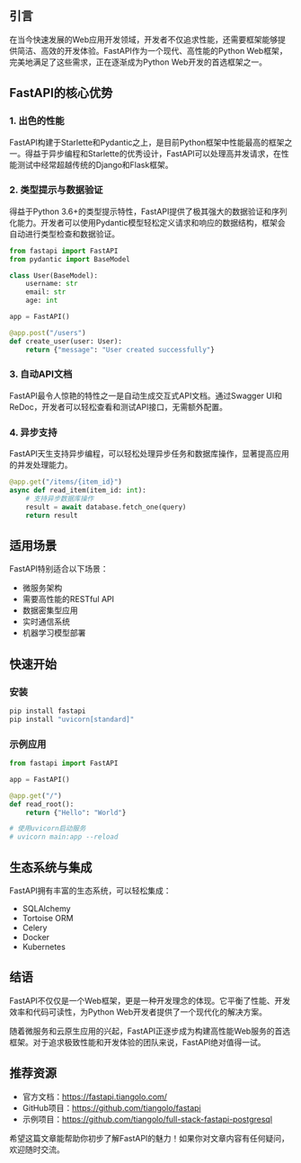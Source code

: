 
## 引言

在当今快速发展的Web应用开发领域，开发者不仅追求性能，还需要框架能够提供简洁、高效的开发体验。FastAPI作为一个现代、高性能的Python Web框架，完美地满足了这些需求，正在逐渐成为Python Web开发的首选框架之一。

## FastAPI的核心优势

### 1. 出色的性能

FastAPI构建于Starlette和Pydantic之上，是目前Python框架中性能最高的框架之一。得益于异步编程和Starlette的优秀设计，FastAPI可以处理高并发请求，在性能测试中经常超越传统的Django和Flask框架。

### 2. 类型提示与数据验证

得益于Python 3.6+的类型提示特性，FastAPI提供了极其强大的数据验证和序列化能力。开发者可以使用Pydantic模型轻松定义请求和响应的数据结构，框架会自动进行类型检查和数据验证。

```python
from fastapi import FastAPI
from pydantic import BaseModel

class User(BaseModel):
    username: str
    email: str
    age: int

app = FastAPI()

@app.post("/users")
def create_user(user: User):
    return {"message": "User created successfully"}
```

### 3. 自动API文档

FastAPI最令人惊艳的特性之一是自动生成交互式API文档。通过Swagger UI和ReDoc，开发者可以轻松查看和测试API接口，无需额外配置。

### 4. 异步支持

FastAPI天生支持异步编程，可以轻松处理异步任务和数据库操作，显著提高应用的并发处理能力。

```python
@app.get("/items/{item_id}")
async def read_item(item_id: int):
    # 支持异步数据库操作
    result = await database.fetch_one(query)
    return result
```

## 适用场景

FastAPI特别适合以下场景：
- 微服务架构
- 需要高性能的RESTful API
- 数据密集型应用
- 实时通信系统
- 机器学习模型部署

## 快速开始

### 安装

```bash
pip install fastapi
pip install "uvicorn[standard]"
```

### 示例应用

```python
from fastapi import FastAPI

app = FastAPI()

@app.get("/")
def read_root():
    return {"Hello": "World"}

# 使用uvicorn启动服务
# uvicorn main:app --reload
```

## 生态系统与集成

FastAPI拥有丰富的生态系统，可以轻松集成：
- SQLAlchemy
- Tortoise ORM
- Celery
- Docker
- Kubernetes

## 结语

FastAPI不仅仅是一个Web框架，更是一种开发理念的体现。它平衡了性能、开发效率和代码可读性，为Python Web开发者提供了一个现代化的解决方案。

随着微服务和云原生应用的兴起，FastAPI正逐步成为构建高性能Web服务的首选框架。对于追求极致性能和开发体验的团队来说，FastAPI绝对值得一试。

## 推荐资源
- 官方文档：https://fastapi.tiangolo.com/
- GitHub项目：https://github.com/tiangolo/fastapi
- 示例项目：https://github.com/tiangolo/full-stack-fastapi-postgresql

希望这篇文章能帮助你初步了解FastAPI的魅力！如果你对文章内容有任何疑问，欢迎随时交流。